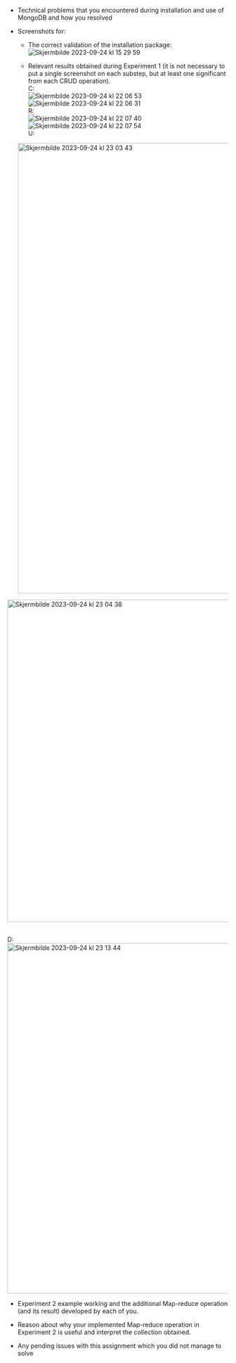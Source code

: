 
- Technical problems that you encountered during installation and use of MongoDB and how you resolved

- Screenshots for:

  - The correct validation of the installation package:
    ![Skjermbilde 2023-09-24 kl  15 29 59](https://github.com/h586613/a1dat250/assets/54099085/922d28e2-f13b-4570-b393-f5506051e36c)

  - Relevant results obtained during Experiment 1 (it is not necessary to put a single screenshot on each substep, but at least one significant from each CRUD operation).<br/>
    C:<br/>
    ![Skjermbilde 2023-09-24 kl  22 06 53](https://github.com/h586613/a1dat250/assets/54099085/25758bf1-b538-42c3-a121-204b76c35de6)
    ![Skjermbilde 2023-09-24 kl  22 06 31](https://github.com/h586613/a1dat250/assets/54099085/61510555-d6ad-42ac-a503-fb9a00fe81ce)
    <br/>R:<br/>
![Skjermbilde 2023-09-24 kl  22 07 40](https://github.com/h586613/a1dat250/assets/54099085/21326252-0e6d-493e-816e-13a6197fd8b5)
![Skjermbilde 2023-09-24 kl  22 07 54](https://github.com/h586613/a1dat250/assets/54099085/9c446d33-88f7-4df1-892a-3617470e9a3d)
   <br/> U:<br/>
   <img width="1024" alt="Skjermbilde 2023-09-24 kl  23 03 43" src="https://github.com/h586613/a1dat250/assets/54099085/81aac52e-40b2-499e-b255-7de73f7efba3">
<img width="733" alt="Skjermbilde 2023-09-24 kl  23 04 38" src="https://github.com/h586613/a1dat250/assets/54099085/883f58ce-5601-4139-876b-ff7464a6e272">

   <br/> D:<br/>
<img width="797" alt="Skjermbilde 2023-09-24 kl  23 13 44" src="https://github.com/h586613/a1dat250/assets/54099085/0dc5182c-3394-4a97-8bd5-3cba4b444cc7">

  - Experiment 2 example working and the additional Map-reduce operation (and its result) developed by each of you.

- Reason about why your implemented Map-reduce operation in Experiment 2 is useful and interpret the collection obtained. 

- Any pending issues with this assignment which you did not manage to solve
